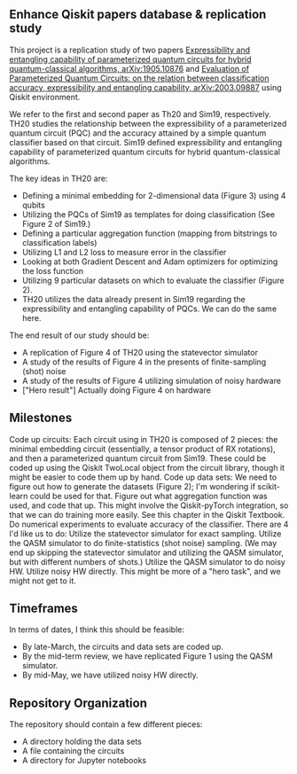## Enhance Qiskit papers database & replication study

This project is a replication study of two papers [Expressibility and entangling capability of parameterized quantum circuits for hybrid quantum-classical algorithms, arXiv:1905.10876](https://arxiv.org/abs/1905.10876) and [Evaluation of Parameterized Quantum Circuits: on the relation between classification accuracy, expressibility and entangling capability, arXiv:2003.09887](https://arxiv.org/abs/2003.09887) using Qiskit environment. 

We refer to the first and second paper as Th20 and Sim19, respectively. TH20 studies the relationship between the expressibility of a parameterized quantum circuit (PQC) and the accuracy attained by a simple quantum classifier based on that circuit. Sim19 defined expressibility and entangling capability of parameterized quantum circuits for hybrid quantum-classical algorithms.

The key ideas in TH20 are:

- Defining a minimal embedding for 2-dimensional data (Figure 3) using 4 qubits
- Utilizing the PQCs of Sim19 as templates for doing classification (See Figure 2 of Sim19.)
- Defining a particular aggregation function (mapping from bitstrings to classification labels)
- Utilizing L1 and L2 loss to measure error in the classifier
- Looking at both Gradient Descent and Adam optimizers for optimizing the loss function
- Utilizing 9 particular datasets on which to evaluate the classifier (Figure 2).
- TH20 utilizes the data already present in Sim19 regarding the expressibility and entangling capability of PQCs. We can do the same here.

The end result of our study should be:

- A replication of Figure 4 of TH20 using the statevector simulator
- A study of the results of Figure 4 in the presents of finite-sampling (shot) noise
- A study of the results of Figure 4 utilizing simulation of noisy hardware
- ["Hero result"] Actually doing Figure 4 on hardware


## Milestones
Code up circuits: Each circuit using in TH20 is composed of 2 pieces: the minimal embedding circuit (essentially, a tensor product of RX rotations), and then a parameterized quantum circuit from Sim19.
These could be coded up using the Qiskit TwoLocal object from the circuit library, though it might be easier to code them up by hand.
Code up data sets: We need to figure out how to generate the datasets (Figure 2); I'm wondering if scikit-learn could be used for that.
Figure out what aggregation function was used, and code that up.
This might involve the Qiskit-pyTorch integration, so that we can do training more easily. See this chapter in the Qiskit Textbook.
Do numerical experiments to evaluate accuracy of the classifier. There are 4 I'd like us to do:
Utilize the statevector simulator for exact sampling.
Utilize the QASM simulator to do finite-statistics (shot noise) sampling. (We may end up skipping the statevector simulator and utilizing the QASM simulator, but with different numbers of shots.)
Utilize the QASM simulator to do noisy HW.
Utilize noisy HW directly. This might be more of a "hero task", and we might not get to it.

## Timeframes
In terms of dates, I think this should be feasible:
- By late-March, the circuits and data sets are coded up.
- By the mid-term review, we have replicated Figure 1 using the QASM simulator.
- By mid-May, we have utilized noisy HW directly.

## Repository Organization
The repository should contain a few different pieces:
- A directory holding the data sets
- A file containing the circuits
- A directory for Jupyter notebooks
